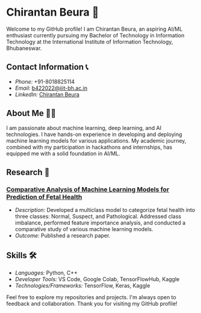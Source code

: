 # Chirantan Beura 🚀

Welcome to my GitHub profile! I am Chirantan Beura, an aspiring AI/ML enthusiast currently pursuing my Bachelor of Technology in Information Technology at the International Institute of Information Technology, Bhubaneswar.

## Contact Information 📞

- *Phone:* +91-8018825114
- *Email:* b422022@iiit-bh.ac.in
- *LinkedIn:* [Chirantan Beura](https://www.linkedin.com/in/chirantan-beura-011a64282/)

## About Me 🙋‍♂

I am passionate about machine learning, deep learning, and AI technologies. I have hands-on experience in developing and deploying machine learning models for various applications. My academic journey, combined with my participation in hackathons and internships, has equipped me with a solid foundation in AI/ML.

## Research 📑

### [Comparative Analysis of Machine Learning Models for Prediction of Fetal Health](https://ieeexplore.ieee.org/document/10508030)
- *Description:* Developed a multiclass model to categorize fetal health into three classes: Normal, Suspect, and Pathological. Addressed class imbalance, performed feature importance analysis, and conducted a comparative study of various machine learning models.
- *Outcome:* Published a research paper.

## Skills 🛠

- *Languages:* Python, C++
- *Developer Tools:* VS Code, Google Colab, TensorFlowHub, Kaggle
- *Technologies/Frameworks:* TensorFlow, Keras, Kaggle

Feel free to explore my repositories and projects. I'm always open to feedback and collaboration. Thank you for visiting my GitHub profile!
